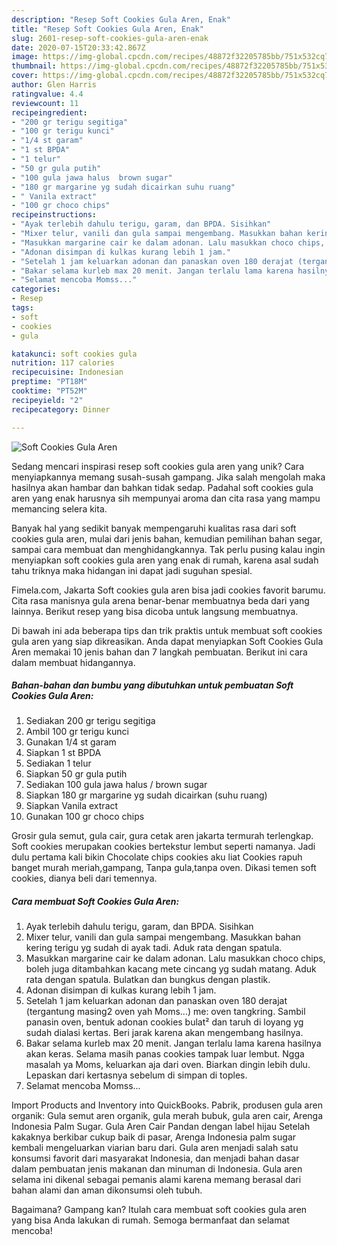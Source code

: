 ```yaml
---
description: "Resep Soft Cookies Gula Aren, Enak"
title: "Resep Soft Cookies Gula Aren, Enak"
slug: 2601-resep-soft-cookies-gula-aren-enak
date: 2020-07-15T20:33:42.867Z
image: https://img-global.cpcdn.com/recipes/48872f32205785bb/751x532cq70/soft-cookies-gula-aren-foto-resep-utama.jpg
thumbnail: https://img-global.cpcdn.com/recipes/48872f32205785bb/751x532cq70/soft-cookies-gula-aren-foto-resep-utama.jpg
cover: https://img-global.cpcdn.com/recipes/48872f32205785bb/751x532cq70/soft-cookies-gula-aren-foto-resep-utama.jpg
author: Glen Harris
ratingvalue: 4.4
reviewcount: 11
recipeingredient:
- "200 gr terigu segitiga"
- "100 gr terigu kunci"
- "1/4 st garam"
- "1 st BPDA"
- "1 telur"
- "50 gr gula putih"
- "100 gula jawa halus  brown sugar"
- "180 gr margarine yg sudah dicairkan suhu ruang"
- " Vanila extract"
- "100 gr choco chips"
recipeinstructions:
- "Ayak terlebih dahulu terigu, garam, dan BPDA. Sisihkan"
- "Mixer telur, vanili dan gula sampai mengembang. Masukkan bahan kering terigu yg sudah di ayak tadi. Aduk rata dengan spatula."
- "Masukkan margarine cair ke dalam adonan. Lalu masukkan choco chips, boleh juga ditambahkan kacang mete cincang yg sudah matang. Aduk rata dengan spatula. Bulatkan dan bungkus dengan plastik."
- "Adonan disimpan di kulkas kurang lebih 1 jam."
- "Setelah 1 jam keluarkan adonan dan panaskan oven 180 derajat (tergantung masing2 oven yah Moms...) me: oven tangkring. Sambil panasin oven, bentuk adonan cookies bulat² dan taruh di loyang yg sudah dialasi kertas. Beri jarak karena akan mengembang hasilnya."
- "Bakar selama kurleb max 20 menit. Jangan terlalu lama karena hasilnya akan keras. Selama masih panas cookies tampak luar lembut. Ngga masalah ya Moms, keluarkan aja dari oven. Biarkan dingin lebih dulu. Lepaskan dari kertasnya sebelum di simpan di toples."
- "Selamat mencoba Momss..."
categories:
- Resep
tags:
- soft
- cookies
- gula

katakunci: soft cookies gula 
nutrition: 117 calories
recipecuisine: Indonesian
preptime: "PT18M"
cooktime: "PT52M"
recipeyield: "2"
recipecategory: Dinner

---
```



![Soft Cookies Gula Aren](https://img-global.cpcdn.com/recipes/48872f32205785bb/751x532cq70/soft-cookies-gula-aren-foto-resep-utama.jpg)

Sedang mencari inspirasi resep soft cookies gula aren yang unik? Cara menyiapkannya memang susah-susah gampang. Jika salah mengolah maka hasilnya akan hambar dan bahkan tidak sedap. Padahal soft cookies gula aren yang enak harusnya sih mempunyai aroma dan cita rasa yang mampu memancing selera kita.

Banyak hal yang sedikit banyak mempengaruhi kualitas rasa dari soft cookies gula aren, mulai dari jenis bahan, kemudian pemilihan bahan segar, sampai cara membuat dan menghidangkannya. Tak perlu pusing kalau ingin menyiapkan soft cookies gula aren yang enak di rumah, karena asal sudah tahu triknya maka hidangan ini dapat jadi suguhan spesial.

Fimela.com, Jakarta Soft cookies gula aren bisa jadi cookies favorit barumu. Cita rasa manisnya gula arena benar-benar membuatnya beda dari yang lainnya. Berikut resep yang bisa dicoba untuk langsung membuatnya.


Di bawah ini ada beberapa tips dan trik praktis untuk membuat soft cookies gula aren yang siap dikreasikan. Anda dapat menyiapkan Soft Cookies Gula Aren memakai 10 jenis bahan dan 7 langkah pembuatan. Berikut ini cara dalam membuat hidangannya.

<!--inarticleads1-->

##### Bahan-bahan dan bumbu yang dibutuhkan untuk pembuatan Soft Cookies Gula Aren:

1. Sediakan 200 gr terigu segitiga
1. Ambil 100 gr terigu kunci
1. Gunakan 1/4 st garam
1. Siapkan 1 st BPDA
1. Sediakan 1 telur
1. Siapkan 50 gr gula putih
1. Sediakan 100 gula jawa halus / brown sugar
1. Siapkan 180 gr margarine yg sudah dicairkan (suhu ruang)
1. Siapkan  Vanila extract
1. Gunakan 100 gr choco chips


Grosir gula semut, gula cair, gura cetak aren jakarta termurah terlengkap. Soft cookies merupakan cookies bertekstur lembut seperti namanya. Jadi dulu pertama kali bikin Chocolate chips cookies aku liat Cookies rapuh banget murah meriah,gampang, Tanpa gula,tanpa oven. Dikasi temen soft cookies, dianya beli dari temennya. 

<!--inarticleads2-->

##### Cara membuat Soft Cookies Gula Aren:

1. Ayak terlebih dahulu terigu, garam, dan BPDA. Sisihkan
1. Mixer telur, vanili dan gula sampai mengembang. Masukkan bahan kering terigu yg sudah di ayak tadi. Aduk rata dengan spatula.
1. Masukkan margarine cair ke dalam adonan. Lalu masukkan choco chips, boleh juga ditambahkan kacang mete cincang yg sudah matang. Aduk rata dengan spatula. Bulatkan dan bungkus dengan plastik.
1. Adonan disimpan di kulkas kurang lebih 1 jam.
1. Setelah 1 jam keluarkan adonan dan panaskan oven 180 derajat (tergantung masing2 oven yah Moms...) me: oven tangkring. Sambil panasin oven, bentuk adonan cookies bulat² dan taruh di loyang yg sudah dialasi kertas. Beri jarak karena akan mengembang hasilnya.
1. Bakar selama kurleb max 20 menit. Jangan terlalu lama karena hasilnya akan keras. Selama masih panas cookies tampak luar lembut. Ngga masalah ya Moms, keluarkan aja dari oven. Biarkan dingin lebih dulu. Lepaskan dari kertasnya sebelum di simpan di toples.
1. Selamat mencoba Momss...


Import Products and Inventory into QuickBooks. Pabrik, produsen gula aren organik: Gula semut aren organik, gula merah bubuk, gula aren cair, Arenga Indonesia Palm Sugar. Gula Aren Cair Pandan dengan label hijau Setelah kakaknya berkibar cukup baik di pasar, Arenga Indonesia palm sugar kembali mengeluarkan viarian baru dari. Gula aren menjadi salah satu konsumsi favorit dari masyarakat Indonesia, dan menjadi bahan dasar dalam pembuatan jenis makanan dan minuman di Indonesia. Gula aren selama ini dikenal sebagai pemanis alami karena memang berasal dari bahan alami dan aman dikonsumsi oleh tubuh. 

Bagaimana? Gampang kan? Itulah cara membuat soft cookies gula aren yang bisa Anda lakukan di rumah. Semoga bermanfaat dan selamat mencoba!
